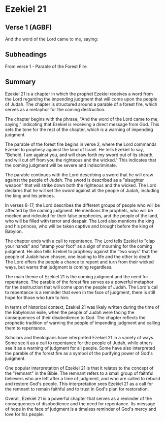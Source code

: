 # Ezekiel 21

## Verse 1 (AGBF)

And the word of the Lord came to me, saying:

## Subheadings

From verse 1 - Parable of the Forest Fire

## Summary

Ezekiel 21 is a chapter in which the prophet Ezekiel receives a word from the Lord regarding the impending judgment that will come upon the people of Judah. The chapter is structured around a parable of a forest fire, which serves as a metaphor for the coming destruction.

The chapter begins with the phrase, "And the word of the Lord came to me, saying," indicating that Ezekiel is receiving a direct message from God. This sets the tone for the rest of the chapter, which is a warning of impending judgment.

The parable of the forest fire begins in verse 2, where the Lord commands Ezekiel to prophesy against the land of Israel. He tells Ezekiel to say, "Behold, I am against you, and will draw forth my sword out of its sheath, and will cut off from you the righteous and the wicked." This indicates that the coming judgment will be severe and indiscriminate.

The parable continues with the Lord describing a sword that he will draw against the people of Judah. The sword is described as a "slaughter weapon" that will strike down both the righteous and the wicked. The Lord declares that he will set the sword against all the people of Judah, including the king and his princes.

In verses 8-17, the Lord describes the different groups of people who will be affected by the coming judgment. He mentions the prophets, who will be mocked and ridiculed for their false prophecies, and the people of the land, who will be filled with terror and despair. The Lord also mentions the king and his princes, who will be taken captive and brought before the king of Babylon.

The chapter ends with a call to repentance. The Lord tells Ezekiel to "clap your hands" and "stamp your foot" as a sign of mourning for the coming judgment. He also tells Ezekiel to prophesy against the "two ways" that the people of Judah have chosen, one leading to life and the other to death. The Lord offers the people a chance to repent and turn from their wicked ways, but warns that judgment is coming regardless.

The main theme of Ezekiel 21 is the coming judgment and the need for repentance. The parable of the forest fire serves as a powerful metaphor for the destruction that will come upon the people of Judah. The Lord's call to repentance is a reminder that even in the face of judgment, there is still hope for those who turn to him.

In terms of historical context, Ezekiel 21 was likely written during the time of the Babylonian exile, when the people of Judah were facing the consequences of their disobedience to God. The chapter reflects the prophetic tradition of warning the people of impending judgment and calling them to repentance.

Scholars and theologians have interpreted Ezekiel 21 in a variety of ways. Some see it as a call to repentance for the people of Judah, while others see it as a warning of judgment for all people. Some have also interpreted the parable of the forest fire as a symbol of the purifying power of God's judgment.

One popular interpretation of Ezekiel 21 is that it relates to the concept of the "remnant" in the Bible. The remnant refers to a small group of faithful believers who are left after a time of judgment, and who are called to rebuild and restore God's people. This interpretation sees Ezekiel 21 as a call for the remnant to remain faithful and to trust in God's plan for restoration.

Overall, Ezekiel 21 is a powerful chapter that serves as a reminder of the consequences of disobedience and the need for repentance. Its message of hope in the face of judgment is a timeless reminder of God's mercy and love for his people.
